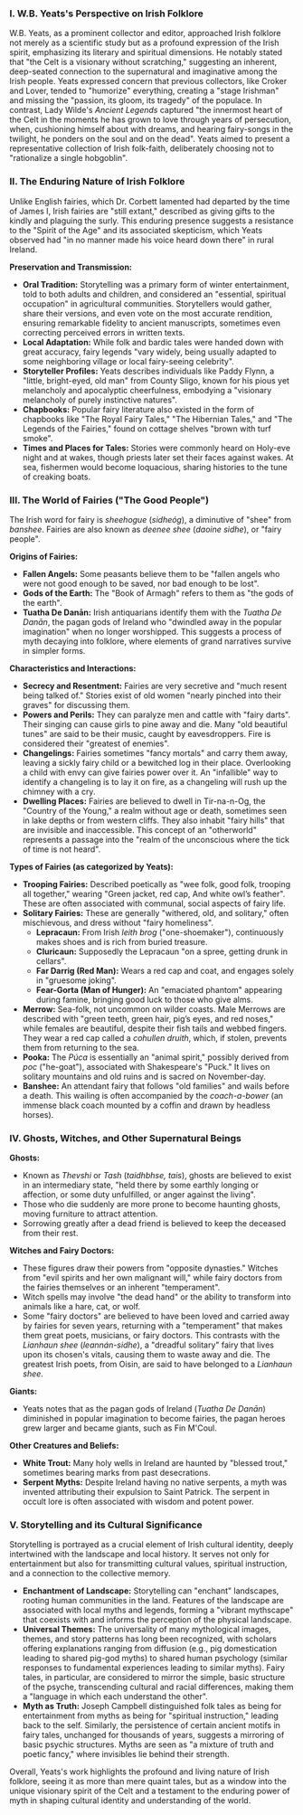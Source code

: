 ### I. W.B. Yeats's Perspective on Irish Folklore

W.B. Yeats, as a prominent collector and editor, approached Irish folklore not merely as a scientific study but as a profound expression of the Irish spirit, emphasizing its literary and spiritual dimensions. He notably stated that "the Celt is a visionary without scratching," suggesting an inherent, deep-seated connection to the supernatural and imaginative among the Irish people. Yeats expressed concern that previous collectors, like Croker and Lover, tended to "humorize" everything, creating a "stage Irishman" and missing the "passion, its gloom, its tragedy" of the populace. In contrast, Lady Wilde's _Ancient Legends_ captured "the innermost heart of the Celt in the moments he has grown to love through years of persecution, when, cushioning himself about with dreams, and hearing fairy-songs in the twilight, he ponders on the soul and on the dead". Yeats aimed to present a representative collection of Irish folk-faith, deliberately choosing not to "rationalize a single hobgoblin".

### II. The Enduring Nature of Irish Folklore

Unlike English fairies, which Dr. Corbett lamented had departed by the time of James I, Irish fairies are "still extant," described as giving gifts to the kindly and plaguing the surly. This enduring presence suggests a resistance to the "Spirit of the Age" and its associated skepticism, which Yeats observed had "in no manner made his voice heard down there" in rural Ireland.

**Preservation and Transmission:**

- **Oral Tradition:** Storytelling was a primary form of winter entertainment, told to both adults and children, and considered an "essential, spiritual occupation" in agricultural communities. Storytellers would gather, share their versions, and even vote on the most accurate rendition, ensuring remarkable fidelity to ancient manuscripts, sometimes even correcting perceived errors in written texts.
- **Local Adaptation:** While folk and bardic tales were handed down with great accuracy, fairy legends "vary widely, being usually adapted to some neighboring village or local fairy-seeing celebrity".
- **Storyteller Profiles:** Yeats describes individuals like Paddy Flynn, a "little, bright-eyed, old man" from County Sligo, known for his pious yet melancholy and apocalyptic cheerfulness, embodying a "visionary melancholy of purely instinctive natures".
- **Chapbooks:** Popular fairy literature also existed in the form of chapbooks like "The Royal Fairy Tales," "The Hibernian Tales," and "The Legends of the Fairies," found on cottage shelves "brown with turf smoke".
- **Times and Places for Tales:** Stories were commonly heard on Holy-eve night and at wakes, though priests later set their faces against wakes. At sea, fishermen would become loquacious, sharing histories to the tune of creaking boats.

### III. The World of Fairies ("The Good People")

The Irish word for fairy is _sheehogue_ (_sidheóg_), a diminutive of "shee" from _banshee_. Fairies are also known as _deenee shee_ (_daoine sidhe_), or "fairy people".

**Origins of Fairies:**

- **Fallen Angels:** Some peasants believe them to be "fallen angels who were not good enough to be saved, nor bad enough to be lost".
- **Gods of the Earth:** The "Book of Armagh" refers to them as "the gods of the earth".
- **Tuatha De Danān:** Irish antiquarians identify them with the _Tuatha De Danān_, the pagan gods of Ireland who "dwindled away in the popular imagination" when no longer worshipped. This suggests a process of myth decaying into folklore, where elements of grand narratives survive in simpler forms.

**Characteristics and Interactions:**

- **Secrecy and Resentment:** Fairies are very secretive and "much resent being talked of." Stories exist of old women "nearly pinched into their graves" for discussing them.
- **Powers and Perils:** They can paralyze men and cattle with "fairy darts". Their singing can cause girls to pine away and die. Many "old beautiful tunes" are said to be their music, caught by eavesdroppers. Fire is considered their "greatest of enemies".
- **Changelings:** Fairies sometimes "fancy mortals" and carry them away, leaving a sickly fairy child or a bewitched log in their place. Overlooking a child with envy can give fairies power over it. An "infallible" way to identify a changeling is to lay it on fire, as a changeling will rush up the chimney with a cry.
- **Dwelling Places:** Fairies are believed to dwell in Tir-na-n-Og, the "Country of the Young," a realm without age or death, sometimes seen in lake depths or from western cliffs. They also inhabit "fairy hills" that are invisible and inaccessible. This concept of an "otherworld" represents a passage into the "realm of the unconscious where the tick of time is not heard".

**Types of Fairies (as categorized by Yeats):**

- **Trooping Fairies:** Described poetically as "wee folk, good folk, trooping all together," wearing "Green jacket, red cap, And white owl’s feather". These are often associated with communal, social aspects of fairy life.
- **Solitary Fairies:** These are generally "withered, old, and solitary," often mischievous, and dress without "fairy homeliness".
    - **Lepracaun:** From Irish _leith brog_ ("one-shoemaker"), continuously makes shoes and is rich from buried treasure.
    - **Cluricaun:** Supposedly the Lepracaun "on a spree, getting drunk in cellars".
    - **Far Darrig (Red Man):** Wears a red cap and coat, and engages solely in "gruesome joking".
    - **Fear-Gorta (Man of Hunger):** An "emaciated phantom" appearing during famine, bringing good luck to those who give alms.
- **Merrow:** Sea-folk, not uncommon on wilder coasts. Male Merrows are described with "green teeth, green hair, pig’s eyes, and red noses," while females are beautiful, despite their fish tails and webbed fingers. They wear a red cap called a _cohullen druith_, which, if stolen, prevents them from returning to the sea.
- **Pooka:** The _Púca_ is essentially an "animal spirit," possibly derived from _poc_ ("he-goat"), associated with Shakespeare's "Puck." It lives on solitary mountains and old ruins and is sacred on November-day.
- **Banshee:** An attendant fairy that follows "old families" and wails before a death. This wailing is often accompanied by the _coach-a-bower_ (an immense black coach mounted by a coffin and drawn by headless horses).

### IV. Ghosts, Witches, and Other Supernatural Beings

**Ghosts:**

- Known as _Thevshi_ or _Tash_ (_taidhbhse, tais_), ghosts are believed to exist in an intermediary state, "held there by some earthly longing or affection, or some duty unfulfilled, or anger against the living".
- Those who die suddenly are more prone to become haunting ghosts, moving furniture to attract attention.
- Sorrowing greatly after a dead friend is believed to keep the deceased from their rest.

**Witches and Fairy Doctors:**

- These figures draw their powers from "opposite dynasties." Witches from "evil spirits and her own malignant will," while fairy doctors from the fairies themselves or an inherent "temperament".
- Witch spells may involve "the dead hand" or the ability to transform into animals like a hare, cat, or wolf.
- Some "fairy doctors" are believed to have been loved and carried away by fairies for seven years, returning with a "temperament" that makes them great poets, musicians, or fairy doctors. This contrasts with the _Lianhaun shee_ (_leannán-sidhe_), a "dreadful solitary" fairy that lives upon its chosen's vitals, causing them to waste away and die. The greatest Irish poets, from Oisin, are said to have belonged to a _Lianhaun shee_.

**Giants:**

- Yeats notes that as the pagan gods of Ireland (_Tuatha De Danān_) diminished in popular imagination to become fairies, the pagan heroes grew larger and became giants, such as Fin M'Coul.

**Other Creatures and Beliefs:**

- **White Trout:** Many holy wells in Ireland are haunted by "blessed trout," sometimes bearing marks from past desecrations.
- **Serpent Myths:** Despite Ireland having no native serpents, a myth was invented attributing their expulsion to Saint Patrick. The serpent in occult lore is often associated with wisdom and potent power.

### V. Storytelling and its Cultural Significance

Storytelling is portrayed as a crucial element of Irish cultural identity, deeply intertwined with the landscape and local history. It serves not only for entertainment but also for transmitting cultural values, spiritual instruction, and a connection to the collective memory.

- **Enchantment of Landscape:** Storytelling can "enchant" landscapes, rooting human communities in the land. Features of the landscape are associated with local myths and legends, forming a "vibrant mythscape" that coexists with and informs the perception of the physical landscape.
- **Universal Themes:** The universality of many mythological images, themes, and story patterns has long been recognized, with scholars offering explanations ranging from diffusion (e.g., pig domestication leading to shared pig-god myths) to shared human psychology (similar responses to fundamental experiences leading to similar myths). Fairy tales, in particular, are considered to mirror the simple, basic structure of the psyche, transcending cultural and racial differences, making them a "language in which each understand the other".
- **Myth as Truth:** Joseph Campbell distinguished folk tales as being for entertainment from myths as being for "spiritual instruction," leading back to the self. Similarly, the persistence of certain ancient motifs in fairy tales, unchanged for thousands of years, suggests a mirroring of basic psychic structures. Myths are seen as "a mixture of truth and poetic fancy," where invisibles lie behind their strength.

Overall, Yeats's work highlights the profound and living nature of Irish folklore, seeing it as more than mere quaint tales, but as a window into the unique visionary spirit of the Celt and a testament to the enduring power of myth in shaping cultural identity and understanding of the world.